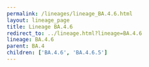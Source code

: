 ```yaml
---
permalink: /lineages/lineage_BA.4.6.html
layout: lineage_page
title: Lineage BA.4.6
redirect_to: ../lineage.html?lineage=BA.4.6
lineage: BA.4.6
parent: BA.4
children: ['BA.4.6', 'BA.4.6.5']
---
```


